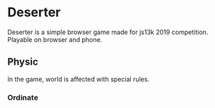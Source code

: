 # Deserter

Deserter is a simple browser game made for js13k 2019 competition. Playable on browser and phone. 

## Physic

In the game, world is affected with special rules.

### Ordinate
